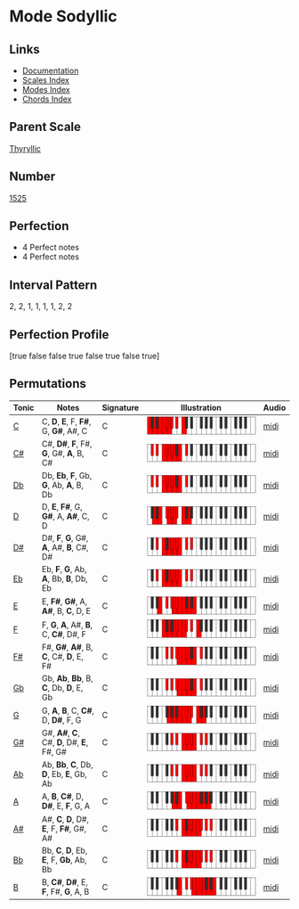 # Mode Sodyllic

## Links

- [Documentation](index.md)
- [Scales Index](Scales.md)
- [Modes Index](Modes.md)
- [Chords Index](Chords.md)

## Parent Scale

[Thyryllic](ScaleThyryllic.md)

## Number

[1525](https://ianring.com/musictheory/scales/1525)

## Perfection

- 4 Perfect notes
- 4 Perfect notes

## Interval Pattern

2, 2, 1, 1, 1, 1, 2, 2

## Perfection Profile

[true false false true false true false true]

## Permutations

| Tonic | Notes | Signature | Illustration | Audio |
|-------|-------|-----------|--------------|-------|
| [C](ModeCNaturalSodyllic.md) | C, **D**, **E**, F, **F#**, G, **G#**, A#, C | C | ![CNaturalSodyllic](ModeCNaturalSodyllic.png) | [midi](https://github.com/edipermadi/music/blob/main/docs/ModeCNaturalSodyllic.mid?raw=true) |
| [C#](ModeCSharpSodyllic.md) | C#, **D#**, **F**, F#, **G**, G#, **A**, B, C# | C | ![CSharpSodyllic](ModeCSharpSodyllic.png) | [midi](https://github.com/edipermadi/music/blob/main/docs/ModeCSharpSodyllic.mid?raw=true) |
| [Db](ModeDFlatSodyllic.md) | Db, **Eb**, **F**, Gb, **G**, Ab, **A**, B, Db | C | ![DFlatSodyllic](ModeDFlatSodyllic.png) | [midi](https://github.com/edipermadi/music/blob/main/docs/ModeDFlatSodyllic.mid?raw=true) |
| [D](ModeDNaturalSodyllic.md) | D, **E**, **F#**, G, **G#**, A, **A#**, C, D | C | ![DNaturalSodyllic](ModeDNaturalSodyllic.png) | [midi](https://github.com/edipermadi/music/blob/main/docs/ModeDNaturalSodyllic.mid?raw=true) |
| [D#](ModeDSharpSodyllic.md) | D#, **F**, **G**, G#, **A**, A#, **B**, C#, D# | C | ![DSharpSodyllic](ModeDSharpSodyllic.png) | [midi](https://github.com/edipermadi/music/blob/main/docs/ModeDSharpSodyllic.mid?raw=true) |
| [Eb](ModeEFlatSodyllic.md) | Eb, **F**, **G**, Ab, **A**, Bb, **B**, Db, Eb | C | ![EFlatSodyllic](ModeEFlatSodyllic.png) | [midi](https://github.com/edipermadi/music/blob/main/docs/ModeEFlatSodyllic.mid?raw=true) |
| [E](ModeENaturalSodyllic.md) | E, **F#**, **G#**, A, **A#**, B, **C**, D, E | C | ![ENaturalSodyllic](ModeENaturalSodyllic.png) | [midi](https://github.com/edipermadi/music/blob/main/docs/ModeENaturalSodyllic.mid?raw=true) |
| [F](ModeFNaturalSodyllic.md) | F, **G**, **A**, A#, **B**, C, **C#**, D#, F | C | ![FNaturalSodyllic](ModeFNaturalSodyllic.png) | [midi](https://github.com/edipermadi/music/blob/main/docs/ModeFNaturalSodyllic.mid?raw=true) |
| [F#](ModeFSharpSodyllic.md) | F#, **G#**, **A#**, B, **C**, C#, **D**, E, F# | C | ![FSharpSodyllic](ModeFSharpSodyllic.png) | [midi](https://github.com/edipermadi/music/blob/main/docs/ModeFSharpSodyllic.mid?raw=true) |
| [Gb](ModeGFlatSodyllic.md) | Gb, **Ab**, **Bb**, B, **C**, Db, **D**, E, Gb | C | ![GFlatSodyllic](ModeGFlatSodyllic.png) | [midi](https://github.com/edipermadi/music/blob/main/docs/ModeGFlatSodyllic.mid?raw=true) |
| [G](ModeGNaturalSodyllic.md) | G, **A**, **B**, C, **C#**, D, **D#**, F, G | C | ![GNaturalSodyllic](ModeGNaturalSodyllic.png) | [midi](https://github.com/edipermadi/music/blob/main/docs/ModeGNaturalSodyllic.mid?raw=true) |
| [G#](ModeGSharpSodyllic.md) | G#, **A#**, **C**, C#, **D**, D#, **E**, F#, G# | C | ![GSharpSodyllic](ModeGSharpSodyllic.png) | [midi](https://github.com/edipermadi/music/blob/main/docs/ModeGSharpSodyllic.mid?raw=true) |
| [Ab](ModeAFlatSodyllic.md) | Ab, **Bb**, **C**, Db, **D**, Eb, **E**, Gb, Ab | C | ![AFlatSodyllic](ModeAFlatSodyllic.png) | [midi](https://github.com/edipermadi/music/blob/main/docs/ModeAFlatSodyllic.mid?raw=true) |
| [A](ModeANaturalSodyllic.md) | A, **B**, **C#**, D, **D#**, E, **F**, G, A | C | ![ANaturalSodyllic](ModeANaturalSodyllic.png) | [midi](https://github.com/edipermadi/music/blob/main/docs/ModeANaturalSodyllic.mid?raw=true) |
| [A#](ModeASharpSodyllic.md) | A#, **C**, **D**, D#, **E**, F, **F#**, G#, A# | C | ![ASharpSodyllic](ModeASharpSodyllic.png) | [midi](https://github.com/edipermadi/music/blob/main/docs/ModeASharpSodyllic.mid?raw=true) |
| [Bb](ModeBFlatSodyllic.md) | Bb, **C**, **D**, Eb, **E**, F, **Gb**, Ab, Bb | C | ![BFlatSodyllic](ModeBFlatSodyllic.png) | [midi](https://github.com/edipermadi/music/blob/main/docs/ModeBFlatSodyllic.mid?raw=true) |
| [B](ModeBNaturalSodyllic.md) | B, **C#**, **D#**, E, **F**, F#, **G**, A, B | C | ![BNaturalSodyllic](ModeBNaturalSodyllic.png) | [midi](https://github.com/edipermadi/music/blob/main/docs/ModeBNaturalSodyllic.mid?raw=true) |
